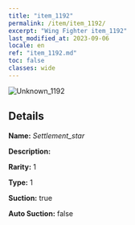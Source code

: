 ```yaml
---
title: "item_1192"
permalink: /item/item_1192/
excerpt: "Wing Fighter item_1192"
last_modified_at: 2023-09-06
locale: en
ref: "item_1192.md"
toc: false
classes: wide
---
```



 ![Unknown_1192](/images/item/Settlement_star_p.png)



## Details

 **Name:** *Settlement_star* 

 **Description:** 

 **Rarity:** 1 

 **Type:** 1 

 **Suction:** true 

 **Auto Suction:** false 


